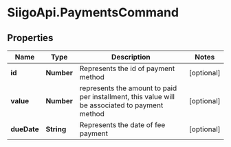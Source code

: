 # SiigoApi.PaymentsCommand

## Properties

Name | Type | Description | Notes
------------ | ------------- | ------------- | -------------
**id** | **Number** | Represents the id of payment method | [optional] 
**value** | **Number** | represents the amount to paid per installment,  this value will be associated to payment method | [optional] 
**dueDate** | **String** | Represents the date of fee payment | [optional] 


